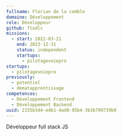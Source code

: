 ```yaml
---
fullname: Florian de la comble
domaine: Développement
role: Développeur
github: flodlc
missions:
  - start: 2022-03-21
    end: 2023-12-31
    status: independent
    startups:
      - pilotagevoiepro
startups:
  - pilotagevoiepro
previously:
  - potentiel
  - dematapprentissage
competences:
  - Développement Frontend
  - Développement Backend
uuid: 2155b344-e4b1-4ad8-95b4-3b3b799739b0
---
```

Développeur full stack JS